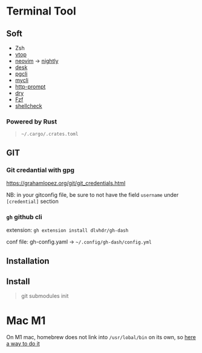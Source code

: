 # Terminal Tool

## Soft

- Zsh
- [vtop](https://github.com/MrRio/vtop)
- [neovim](https://neovim.io/) -> [nightly](https://github.com/neovim/neovim/releases)
- [desk](https://github.com/jamesob/desk)
- [pgcli](https://www.pgcli.com/)
- [mycli](https://www.mycli.net/)
- [http-prompt](https://github.com/eliangcs/http-prompt)
- [dry](https://moncho.github.io/dry/)
- [Fzf](https://github.com/junegunn/fzf)
- [shellcheck](https://github.com/koalaman/shellcheck)

### Powered by Rust

> `~/.cargo/.crates.toml`


## GIT
### Git credantial with gpg
https://grahamlopez.org/git/git_credentials.html

NB: in your gitconfig file, be sure to not have the field `username` under `[credential]` section

### `gh` github cli

extension: `gh extension install dlvhdr/gh-dash`

conf file: gh-config.yaml -> `~/.config/gh-dash/config.yml`

## Installation

## Install

> git submodules init


# Mac M1

On M1 mac, homebrew does not link into `/usr/lobal/bin` on its own, so [here a
way to do it](https://brettterpstra.com/2022/09/28/homebrew-and-slash-usr-slash-local-slash-bin-on-m1-macs/)
